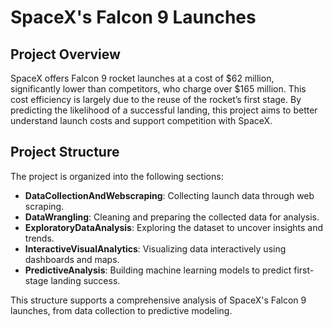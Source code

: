 # SpaceX's Falcon 9 Launches

## Project Overview
SpaceX offers Falcon 9 rocket launches at a cost of $62 million, significantly lower than competitors, who charge over $165 million. This cost efficiency is largely due to the reuse of the rocket’s first stage. By predicting the likelihood of a successful landing, this project aims to better understand launch costs and support competition with SpaceX.

## Project Structure
The project is organized into the following sections:

- **DataCollectionAndWebscraping**: Collecting launch data through web scraping.
- **DataWrangling**: Cleaning and preparing the collected data for analysis.
- **ExploratoryDataAnalysis**: Exploring the dataset to uncover insights and trends.
- **InteractiveVisualAnalytics**: Visualizing data interactively using dashboards and maps.
- **PredictiveAnalysis**: Building machine learning models to predict first-stage landing success.

This structure supports a comprehensive analysis of SpaceX's Falcon 9 launches, from data collection to predictive modeling.

